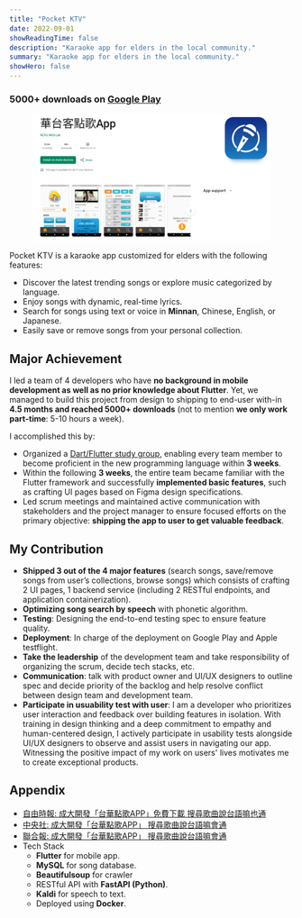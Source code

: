 ```yaml
---
title: "Pocket KTV"
date: 2022-09-01
showReadingTime: false
description: "Karaoke app for elders in the local community."
summary: "Karaoke app for elders in the local community."
showHero: false
---
```

<h3>
  5000+ downloads on 
  <a href="https://play.google.com/store/apps/details?id=com.mi2s.pocket_ktv&hl=en">Google Play</a>
</h3>

<figure>
  <img src="landing_page.png" alt="Landing page on Google Play" style="margin: 0 auto;">
</figure>

Pocket KTV is a karaoke app customized for elders with the following features:
- Discover the latest trending songs or explore music categorized by language.
- Enjoy songs with dynamic, real-time lyrics.
- Search for songs using text or voice in **Minnan**, Chinese, English, or Japanese.
- Easily save or remove songs from your personal collection.

## Major Achievement
I led a team of 4 developers who have **no background in mobile development as well as no prior knowledge about Flutter**. Yet, we managed to build this project from design to shipping to end-user with-in **4.5 months and reached 5000+ downloads** (not to mention **we only work part-time**: 5-10 hours a week).

I accomplished this by:
- Organized a [Dart/Flutter study group](https://github.com/8igMac/dart_practice), enabling every team member to become proficient in the new programming language within **3 weeks**.
- Within the following **3 weeks**, the entire team became familiar with the Flutter framework and successfully **implemented basic features**, such as crafting UI pages based on Figma design specifications.
- Led scrum meetings and maintained active communication with stakeholders and the project manager to ensure focused efforts on the primary objective: **shipping the app to user to get valuable feedback**.

## My Contribution
- **Shipped 3 out of the 4 major features** (search songs, save/remove songs from user’s collections, browse songs) which consists of crafting 2 UI pages, 1 backend service (including 2 RESTful endpoints, and application containerization).
- **Optimizing song search by speech** with phonetic algorithm.
- **Testing**: Designing the end-to-end testing spec to ensure feature quality.
- **Deployment**: In charge of the deployment on Google Play and Apple testflight.
- **Take the leadership** of the development team and take responsibility of organizing the scrum, decide tech stacks, etc.
- **Communication**: talk with product owner and UI/UX designers to outline spec and decide priority of the backlog and help resolve conflict between design team and development team.
- **Participate in usuability test with user**: I am a developer who prioritizes user interaction and feedback over building features in isolation. With training in design thinking and a deep commitment to empathy and human-centered design, I actively participate in usability tests alongside UI/UX designers to observe and assist users in navigating our app. Witnessing the positive impact of my work on users' lives motivates me to create exceptional products.

## Appendix
- [自由時報: 成大開發「台華點歌APP」免費下載 搜尋歌曲說台語嘛也通](https://news.ltn.com.tw/news/life/breakingnews/4299877)
- [中央社: 成大開發「台華點歌APP」 搜尋歌曲說台語嘛會通](https://www.cna.com.tw/news/ahel/202305120180.aspx)
- [聯合報: 成大開發「台華點歌APP」 搜尋歌曲說台語嘛會通](https://udn.com/news/story/6928/7161206)
- Tech Stack
  - **Flutter** for mobile app.
  - **MySQL** for song database.
  - **Beautifulsoup** for crawler
  - RESTful API with **FastAPI (Python)**.
  - **Kaldi** for speech to text.
  - Deployed using **Docker**.